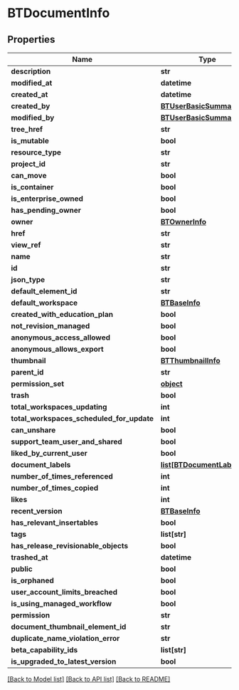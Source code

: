 # BTDocumentInfo

## Properties
Name | Type | Description | Notes
------------ | ------------- | ------------- | -------------
**description** | **str** |  | [optional] 
**modified_at** | **datetime** |  | [optional] 
**created_at** | **datetime** |  | [optional] 
**created_by** | [**BTUserBasicSummaryInfo**](BTUserBasicSummaryInfo.md) |  | [optional] 
**modified_by** | [**BTUserBasicSummaryInfo**](BTUserBasicSummaryInfo.md) |  | [optional] 
**tree_href** | **str** |  | [optional] 
**is_mutable** | **bool** |  | [optional] 
**resource_type** | **str** |  | [optional] 
**project_id** | **str** |  | [optional] 
**can_move** | **bool** |  | [optional] 
**is_container** | **bool** |  | [optional] 
**is_enterprise_owned** | **bool** |  | [optional] 
**has_pending_owner** | **bool** |  | [optional] 
**owner** | [**BTOwnerInfo**](BTOwnerInfo.md) |  | [optional] 
**href** | **str** |  | [optional] 
**view_ref** | **str** |  | [optional] 
**name** | **str** |  | [optional] 
**id** | **str** |  | [optional] 
**json_type** | **str** |  | 
**default_element_id** | **str** |  | [optional] 
**default_workspace** | [**BTBaseInfo**](BTBaseInfo.md) |  | [optional] 
**created_with_education_plan** | **bool** |  | [optional] 
**not_revision_managed** | **bool** |  | [optional] 
**anonymous_access_allowed** | **bool** |  | [optional] 
**anonymous_allows_export** | **bool** |  | [optional] 
**thumbnail** | [**BTThumbnailInfo**](BTThumbnailInfo.md) |  | [optional] 
**parent_id** | **str** |  | [optional] 
**permission_set** | [**object**](.md) |  | [optional] 
**trash** | **bool** |  | [optional] 
**total_workspaces_updating** | **int** |  | [optional] 
**total_workspaces_scheduled_for_update** | **int** |  | [optional] 
**can_unshare** | **bool** |  | [optional] 
**support_team_user_and_shared** | **bool** |  | [optional] 
**liked_by_current_user** | **bool** |  | [optional] 
**document_labels** | [**list[BTDocumentLabelInfo]**](BTDocumentLabelInfo.md) |  | [optional] 
**number_of_times_referenced** | **int** |  | [optional] 
**number_of_times_copied** | **int** |  | [optional] 
**likes** | **int** |  | [optional] 
**recent_version** | [**BTBaseInfo**](BTBaseInfo.md) |  | [optional] 
**has_relevant_insertables** | **bool** |  | [optional] 
**tags** | **list[str]** |  | [optional] 
**has_release_revisionable_objects** | **bool** |  | [optional] 
**trashed_at** | **datetime** |  | [optional] 
**public** | **bool** |  | [optional] 
**is_orphaned** | **bool** |  | [optional] 
**user_account_limits_breached** | **bool** |  | [optional] 
**is_using_managed_workflow** | **bool** |  | [optional] 
**permission** | **str** |  | [optional] 
**document_thumbnail_element_id** | **str** |  | [optional] 
**duplicate_name_violation_error** | **str** |  | [optional] 
**beta_capability_ids** | **list[str]** |  | [optional] 
**is_upgraded_to_latest_version** | **bool** |  | [optional] 

[[Back to Model list]](../README.md#documentation-for-models) [[Back to API list]](../README.md#documentation-for-api-endpoints) [[Back to README]](../README.md)


